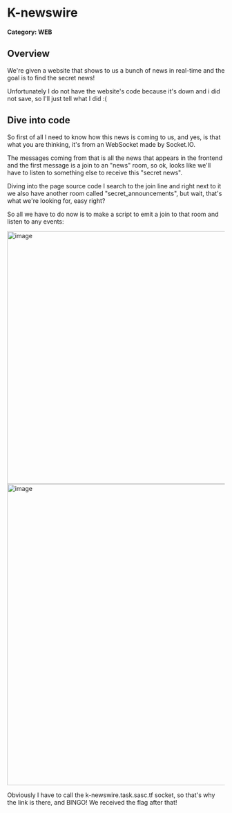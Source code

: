 # K-newswire
**Category: WEB**

## Overview
We're given a website that shows to us a bunch of news in real-time and the goal is to find the secret news!

Unfortunately I do not have the website's code because it's down and i did not save, so I'll just tell what I did :(

## Dive into code

So first of all I need to know how this news is coming to us, and yes, is that what you are thinking, it's from an WebSocket made by Socket.IO.

The messages coming from that is all the news that appears in the frontend and the first message is a join to an "news" room, so ok, looks like we'll have to listen to something else to receive this "secret news".

Diving into the page source code I search to the join line and right next to it we also have another room called "secret_announcements", but wait, that's what we're looking for, easy right?

So all we have to do now is to make a script to emit a join to that room and listen to any events:

<img width="947" height="584" alt="image" src="https://github.com/user-attachments/assets/c5d0492d-019b-476c-83a1-856e478ad167" />

<img width="907" height="696" alt="image" src="https://github.com/user-attachments/assets/c243aaf3-ff89-4a51-a3ab-44c522e6b787" />

Obviously I have to call the k-newswire.task.sasc.tf socket, so that's why the link is there, and BINGO! We received the flag after that!
